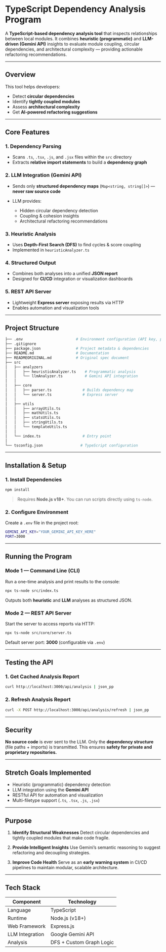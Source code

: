 # TypeScript Dependency Analysis Program

A **TypeScript-based dependency analysis tool** that inspects relationships between local modules.
It combines **heuristic (programmatic)** and **LLM-driven (Gemini API)** insights to evaluate module coupling, circular dependencies, and architectural complexity — providing actionable refactoring recommendations.

---

## Overview

This tool helps developers:

* Detect **circular dependencies**
* Identify **tightly coupled modules**
* Assess **architectural complexity**
* Get **AI-powered refactoring suggestions**

---

## Core Features

### 1. Dependency Parsing

* Scans `.ts`, `.tsx`, `.js`, and `.jsx` files within the `src` directory
* Extracts **relative import statements** to build a **dependency graph**

### 2. LLM Integration (Gemini API)

* Sends only **structured dependency maps** (`Map<string, string[]>`) — **never raw source code**
* LLM provides:

  * Hidden circular dependency detection
  * Coupling & cohesion insights
  * Architectural refactoring recommendations

### 3. Heuristic Analysis

* Uses **Depth-First Search (DFS)** to find cycles & score coupling
* Implemented in `heuristicAnalyzer.ts`

### 4. Structured Output

* Combines both analyses into a unified **JSON report**
* Designed for **CI/CD** integration or visualization dashboards

### 5. REST API Server

* Lightweight **Express server** exposing results via HTTP
* Enables automation and visualization tools

---

## Project Structure

```bash
├── .env                        # Environment configuration (API key, port)
├── .gitignore                  
├── package.json                # Project metadata & dependencies
├── README.md                   # Documentation
├── READMEORIGINAL.md           # Original spec document
├── src
│   ├── analyzers
│   │   ├── heuristicAnalyzer.ts    # Programmatic analysis
│   │   └── llmAnalyzer.ts          # Gemini API integration
│   │
│   ├── core
│   │   ├── parser.ts              # Builds dependency map
│   │   └── server.ts              # Express server
│   │
│   ├── utils
│   │   ├── arrayUtils.ts
│   │   ├── mathUtils.ts
│   │   ├── statsUtils.ts
│   │   ├── stringUtils.ts
│   │   └── templateUtils.ts
│   │
│   └── index.ts                   # Entry point
│
└── tsconfig.json                 # TypeScript configuration
```

---

## Installation & Setup

### 1. Install Dependencies

```bash
npm install
```

> Requires **Node.js v18+**.
> You can run scripts directly using `ts-node`.

### 2. Configure Environment

Create a `.env` file in the project root:

```bash
GEMINI_API_KEY="YOUR_GEMINI_API_KEY_HERE"
PORT=3000
```

---

## Running the Program

### Mode 1 — Command Line (CLI)

Run a one-time analysis and print results to the console:

```bash
npx ts-node src/index.ts
```

Outputs both **heuristic** and **LLM** analyses as structured JSON.

### Mode 2 — REST API Server

Start the server to access reports via HTTP:

```bash
npx ts-node src/core/server.ts
```

Default server port: **3000** (configurable via `.env`)

---

## Testing the API

### 1. Get Cached Analysis Report

```bash
curl http://localhost:3000/api/analysis | json_pp
```

### 2. Refresh Analysis Report

```bash
curl -X POST http://localhost:3000/api/analysis/refresh | json_pp
```

---

## Security

**No source code** is ever sent to the LLM.
Only the **dependency structure** (file paths + imports) is transmitted.
This ensures **safety for private and proprietary repositories.**

---

## Stretch Goals Implemented

* Heuristic (programmatic) dependency detection
* LLM integration using the **Gemini API**
* RESTful API for automation and visualization
* Multi-filetype support (`.ts`, `.tsx`, `.js`, `.jsx`)

---

## Purpose

1. **Identify Structural Weaknesses**
   Detect circular dependencies and tightly coupled modules that make code fragile.

2. **Provide Intelligent Insights**
   Use Gemini’s semantic reasoning to suggest refactoring and decoupling strategies.

3. **Improve Code Health**
   Serve as an **early warning system** in CI/CD pipelines to maintain modular, scalable architecture.

---

## Tech Stack

| Component       | Technology               |
| --------------- | ------------------------ |
| Language        | TypeScript               |
| Runtime         | Node.js (v18+)           |
| Web Framework   | Express.js               |
| LLM Integration | Google Gemini API        |
| Analysis        | DFS + Custom Graph Logic |
